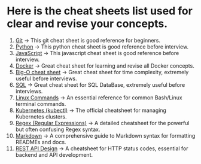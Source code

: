 # Here is the cheat sheets list used for clear and revise your concepts.

1. [Git](https://education.github.com/git-cheat-sheet-education.pdf) -> This git cheat sheet is good reference for beginners.
2. [Python](https://www.codewithharry.com/blogpost/python-cheatsheet) -> This python cheat sheet is good reference before interview.
3. [JavaScript](https://www.codewithharry.com/blogpost/javascript-cheatsheet) -> This javascript cheat sheet is good reference before interview.
4. [Docker](https://github.com/wsargent/docker-cheat-sheet) -> Great cheat sheet for learning and revise all Docker concepts.
5. [Big-O cheat sheet](https://www.bigocheatsheet.com/) -> Great cheat sheet for time complexity, extremely useful before interviews.
6. [SQL](https://www.interviewbit.com/sql-cheat-sheet/) -> Great cheat sheet for SQL DataBase, extremely useful before interviews.
7. [Linux Commands](https://linux-commands.labex.io/) -> An essential reference for common Bash/Linux terminal commands.
8. [Kubernetes (kubectl)](https://spacelift.io/blog/kubernetes-cheat-sheet) -> The official cheatsheet for managing Kubernetes clusters.
9. [Regex (Regular Expressions)](https://www.rexegg.com/regex-quickstart.php) -> A detailed cheatsheet for the powerful but often confusing Regex syntax.
10. [Markdown](https://www.markdownguide.org/cheat-sheet/) -> A comprehensive guide to Markdown syntax for formatting READMEs and docs.
11. [REST API Design](https://restfulapi.net/http-status-codes/) -> A cheatsheet for HTTP status codes, essential for backend and API development.

